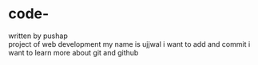 # code-
written by pushap
<br>
project of web development
my name is ujjwal
i want to add and commit 
i want to learn more about git and github

